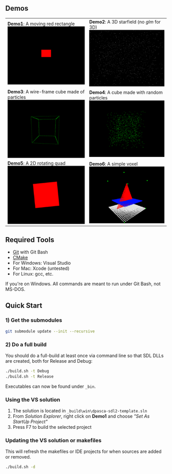 ## Demos

|  |  |
|---|---|
| **Demo1**: A moving red rectangle ![](Docs/demo1_sshot.png) | **Demo2**: A 3D starfield (no *glm* for 3D) ![](Docs/demo2_sshot.png) |
| **Demo3**: A wire-frame cube made of particles ![](Docs/demo3_sshot.png) | **Demo4**: A cube made with random particles ![](Docs/demo4_sshot.png) |
| **Demo5**: A 2D rotating quad ![](Docs/demo5_sshot.png) | **Demo6**: A simple voxel ![](Docs/demo6_sshot.png) |

## Required Tools
- [Git](https://git-for-windows.github.io/) with Git Bash
- [CMake](https://cmake.org/download/)
- For Windows: Visual Studio
- For Mac: Xcode (untested)
- For Linux: gcc, etc.

If you're on Windows. All commands are meant to run under Git Bash, not MS-DOS.

## Quick Start

### 1) Get the submodules
```bash
git submodule update --init --recursive
```

### 2) Do a full build
You should do a full-build at least once via command line so that SDL DLLs
are created, both for Release and Debug:
```bash
./build.sh -t Debug
./build.sh -t Release
```
Executables can now be found under `_bin`.

### Using the VS solution
1. The solution is located in `_build\win\dpasca-sdl2-template.sln`
2. From *Solution Explorer*, right click on **Demo1** and choose *"Set As StartUp Project"*
3. Press F7 to build the selected project

### Updating the VS solution or makefiles
This will refresh the makefiles or IDE projects for when sources are added or removed.
```bash
./build.sh -d
```

